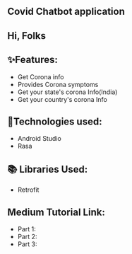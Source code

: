 ## Covid Chatbot application
## Hi, Folks




## ✨Features:
* Get Corona info 
* Provides Corona symptoms 
* Get your state's corona Info(India)
* Get your country's corona Info

## 🔧Technologies used:
* Android Studio
* Rasa

## 📚 Libraries Used:
* Retrofit

## Medium Tutorial Link:
* Part 1: 
* Part 2:
* Part 3:
